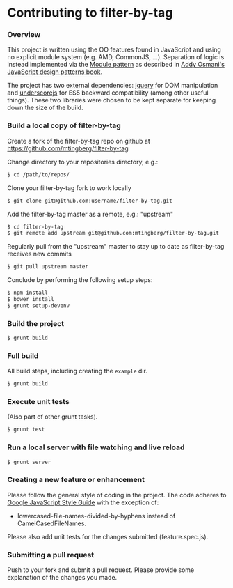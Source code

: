 # Contributing to filter-by-tag

### Overview

This project is written using the OO features found in JavaScript and using no explicit module
system (e.g. AMD, CommonJS, ...). Separation of logic is instead implemented via the
[Module pattern](http://addyosmani.com/resources/essentialjsdesignpatterns/book/#modulepatternjavascript)
as described in [Addy Osmani's JavaScript design patterns book](http://addyosmani.com/resources/essentialjsdesignpatterns/book/).

The project has two external dependencies: [jquery](http://jquery.com/) for DOM manipulation and
[underscorejs](http://underscorejs.org/) for ES5 backward compatibility (among other useful
things). These two libraries were chosen to be kept separate for keeping down the size of the build.


### Build a local copy of filter-by-tag

Create a fork of the filter-by-tag repo on github at https://github.com/mtingberg/filter-by-tag

Change directory to your repositories directory, e.g.:

```bash
$ cd /path/to/repos/
```

Clone your filter-by-tag fork to work locally

```bash
$ git clone git@github.com:username/filter-by-tag.git
```

Add the filter-by-tag master as a remote, e.g.: "upstream"

```bash
$ cd filter-by-tag
$ git remote add upstream git@github.com:mtingberg/filter-by-tag.git
```

Regularly pull from the "upstream" master to stay up to date as filter-by-tag receives new commits

```bash
$ git pull upstream master
```

Conclude by performing the following setup steps:

```bash
$ npm install
$ bower install
$ grunt setup-devenv
```

### Build the project

```bash
$ grunt build
```

### Full build

All build steps, including creating the `example` dir.

```bash
$ grunt build
```

### Execute unit tests

(Also part of other grunt tasks).

```bash
$ grunt test
```

### Run a local server with file watching and live reload

```bash
$ grunt server
```

### Creating a new feature or enhancement

Please follow the general style of coding in the project. The code adheres to
[Google JavaScript Style Guide](http://google-styleguide.googlecode.com/svn/trunk/javascriptguide.xml)
with the exception of:

* lowercased-file-names-divided-by-hyphens instead of CamelCasedFileNames.

Please also add unit tests for the changes submitted (feature.spec.js).


### Submitting a pull request

Push to your fork and submit a pull request. Please provide some explanation of
the changes you made.
